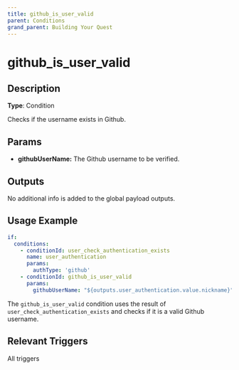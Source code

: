 ```yaml
---
title: github_is_user_valid
parent: Conditions
grand_parent: Building Your Quest
---
```


# github_is_user_valid

## Description

**Type**: Condition

Checks if the username exists in Github.

## Params

- **githubUserName:** The Github username to be verified.

## Outputs

No additional info is added to the global payload outputs.

## Usage Example

```yaml
if: 
  conditions:
    - conditionId: user_check_authentication_exists
      name: user_authentication
      params: 
        authType: 'github'
    - conditionId: github_is_user_valid
      params:
        githubUserName: "${outputs.user_authentication.value.nickname}"
```

The `github_is_user_valid` condition uses the result of `user_check_authentication_exists` and checks if it is a valid Github username.

## Relevant Triggers

All triggers